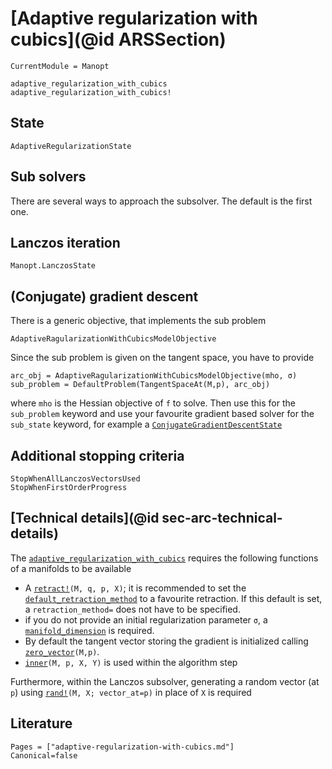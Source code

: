 # [Adaptive regularization with cubics](@id ARSSection)



```@meta
CurrentModule = Manopt
```

```@docs
adaptive_regularization_with_cubics
adaptive_regularization_with_cubics!
```

## State

```@docs
AdaptiveRegularizationState
```

## Sub solvers

There are several ways to approach the subsolver. The default is the first one.

## Lanczos iteration

```@docs
Manopt.LanczosState
```

## (Conjugate) gradient descent

There is a generic objective, that implements the sub problem

```@docs
AdaptiveRagularizationWithCubicsModelObjective
```

Since the sub problem is given on the tangent space, you have to provide

```
arc_obj = AdaptiveRagularizationWithCubicsModelObjective(mho, σ)
sub_problem = DefaultProblem(TangentSpaceAt(M,p), arc_obj)
```

where `mho` is the Hessian objective of `f` to solve.
Then use this for the `sub_problem` keyword
and use your favourite gradient based solver for the `sub_state` keyword, for example a
[`ConjugateGradientDescentState`](@ref)

## Additional stopping criteria

```@docs
StopWhenAllLanczosVectorsUsed
StopWhenFirstOrderProgress
```

## [Technical details](@id sec-arc-technical-details)

The [`adaptive_regularization_with_cubics`](@ref) requires the following functions
of a manifolds to be available

* A [`retract!`](https://juliamanifolds.github.io/ManifoldsBase.jl/stable/retractions/)`(M, q, p, X)`; it is recommended to set the [`default_retraction_method`](https://juliamanifolds.github.io/ManifoldsBase.jl/stable/retractions/#ManifoldsBase.default_retraction_method-Tuple{AbstractManifold}) to a favourite retraction. If this default is set, a `retraction_method=` does not have to be specified.
* if you do not provide an initial regularization parameter `σ`, a [`manifold_dimension`](https://juliamanifolds.github.io/ManifoldsBase.jl/stable/functions/#ManifoldsBase.manifold_dimension-Tuple{AbstractManifold}) is required.
* By default the tangent vector storing the gradient is initialized calling [`zero_vector`](https://juliamanifolds.github.io/ManifoldsBase.jl/stable/functions/#ManifoldsBase.zero_vector-Tuple{AbstractManifold,%20Any})`(M,p)`.
* [`inner`](https://juliamanifolds.github.io/ManifoldsBase.jl/stable/functions/#ManifoldsBase.inner-Tuple{AbstractManifold,%20Any,%20Any,%20Any})`(M, p, X, Y)` is used within the algorithm step

Furthermore, within the Lanczos subsolver, generating a random vector (at `p`) using [`rand!`](https://juliamanifolds.github.io/ManifoldsBase.jl/stable/functions/#Base.rand-Tuple{AbstractManifold})`(M, X; vector_at=p)` in place of `X` is required

## Literature

```@bibliography
Pages = ["adaptive-regularization-with-cubics.md"]
Canonical=false
```